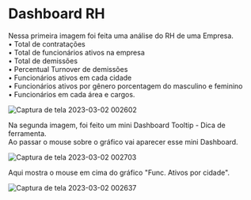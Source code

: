 # Dashboard RH

Nessa primeira imagem foi feita uma análise do RH de uma Empresa. <br/> 
• Total de contratações <br/> 
• Total de funcionários ativos na empresa <br/> 
• Total de demissões <br/> 
• Percentual Turnover de demissões <br/> 
• Funcionários ativos em cada cidade <br/> 
• Funcionários ativos por gênero porcentagem do masculino e feminino <br/> 
• Funcionários em cada área e cargos. <br/> 

![Captura de tela 2023-03-02 002602](https://user-images.githubusercontent.com/113316157/222323589-6a08ebd0-606f-4053-bfc4-569fa0d931f1.png) <br/> 


Na segunda imagem, foi feito um mini Dashboard Tooltip - Dica de ferramenta.<br/> 
Ao passar o mouse sobre o gráfico vai aparecer esse mini Dashboard.

![Captura de tela 2023-03-02 002703](https://user-images.githubusercontent.com/113316157/222323585-b6052f27-c56d-43ac-8133-a97442efd40f.png) <br/> 


Aqui mostra o mouse em cima do gráfico "Func. Ativos por cidade".

![Captura de tela 2023-03-02 002637](https://user-images.githubusercontent.com/113316157/222323592-1db9f0c5-2826-4f2c-b1a5-2a197c799a8e.png)

